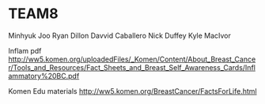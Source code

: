 # TEAM8

Minhyuk Joo
Ryan Dillon
Davvid Caballero
Nick Duffey
Kyle MacIvor

Inflam pdf
http://ww5.komen.org/uploadedFiles/_Komen/Content/About_Breast_Cancer/Tools_and_Resources/Fact_Sheets_and_Breast_Self_Awareness_Cards/Inflammatory%20BC.pdf

Komen Edu materials
http://ww5.komen.org/BreastCancer/FactsForLife.html
